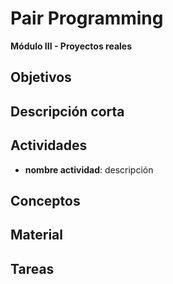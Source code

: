 # Pair Programming

**Módulo III - Proyectos reales**

## Objetivos

## Descripción corta

## Actividades

* **nombre actividad**: descripción

## Conceptos

## Material

## Tareas
